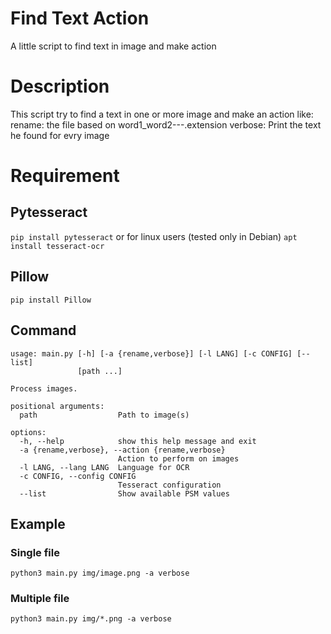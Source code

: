 # Find Text Action
A little script to find text in image and make action

# Description
This script try to find a text in one or more image and make an action like:
rename: the file based on word1_word2---.extension
verbose: Print the text he found for evry image

# Requirement
## Pytesseract
```pip install pytesseract```
or for linux users (tested only in Debian)
```apt install tesseract-ocr```
## Pillow
```pip install Pillow```

## Command
```
usage: main.py [-h] [-a {rename,verbose}] [-l LANG] [-c CONFIG] [--list]
               [path ...]

Process images.

positional arguments:
  path                  Path to image(s)

options:
  -h, --help            show this help message and exit
  -a {rename,verbose}, --action {rename,verbose}
                        Action to perform on images
  -l LANG, --lang LANG  Language for OCR
  -c CONFIG, --config CONFIG
                        Tesseract configuration
  --list                Show available PSM values
```

## Example 
### Single file 
```python3 main.py img/image.png -a verbose```
### Multiple file
```python3 main.py img/*.png -a verbose``` 
